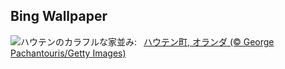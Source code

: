 ## Bing Wallpaper
![](https://www.bing.com/th?id=OHR.HoutenHouses_JA-JP0762629111_UHD.jpg&w=1000)ハウテンのカラフルな家並み:&nbsp;&ensp;[ハウテン町, オランダ (© George Pachantouris/Getty Images)](https://www.bing.com/th?id=OHR.HoutenHouses_JA-JP0762629111_UHD.jpg)
<br><br/>
